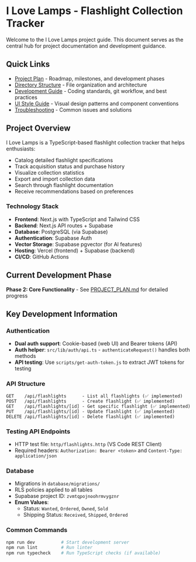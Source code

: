 # I Love Lamps - Flashlight Collection Tracker

Welcome to the I Love Lamps project guide. This document serves as the central hub for project documentation and development guidance.

## Quick Links

- [Project Plan](./PROJECT_PLAN.md) - Roadmap, milestones, and development phases
- [Directory Structure](./DIRECTORY_STRUCTURE.md) - File organization and architecture
- [Development Guide](./DEVELOPMENT_GUIDE.md) - Coding standards, git workflow, and best practices
- [UI Style Guide](./UI_STYLE_GUIDE.md) - Visual design patterns and component conventions
- [Troubleshooting](./TROUBLESHOOTING.md) - Common issues and solutions

## Project Overview

I Love Lamps is a TypeScript-based flashlight collection tracker that helps enthusiasts:

- Catalog detailed flashlight specifications
- Track acquisition status and purchase history
- Visualize collection statistics
- Export and import collection data
- Search through flashlight documentation
- Receive recommendations based on preferences

### Technology Stack

- **Frontend**: Next.js with TypeScript and Tailwind CSS
- **Backend**: Next.js API routes + Supabase
- **Database**: PostgreSQL (via Supabase)
- **Authentication**: Supabase Auth
- **Vector Storage**: Supabase pgvector (for AI features)
- **Hosting**: Vercel (frontend) + Supabase (backend)
- **CI/CD**: GitHub Actions

## Current Development Phase

**Phase 2: Core Functionality** - See [PROJECT_PLAN.md](./PROJECT_PLAN.md) for detailed progress

## Key Development Information

### Authentication
- **Dual auth support**: Cookie-based (web UI) and Bearer tokens (API)
- **Auth helper**: `src/lib/auth/api.ts` - `authenticateRequest()` handles both methods
- **API testing**: Use `scripts/get-auth-token.js` to extract JWT tokens for testing

### API Structure
```
GET    /api/flashlights      - List all flashlights (✅ implemented)
POST   /api/flashlights      - Create flashlight (✅ implemented)
GET    /api/flashlights/[id] - Get specific flashlight (✅ implemented)
PUT    /api/flashlights/[id] - Update flashlight (✅ implemented)
DELETE /api/flashlights/[id] - Delete flashlight (✅ implemented)
```

### Testing API Endpoints
- HTTP test file: `http/flashlights.http` (VS Code REST Client)
- Required headers: `Authorization: Bearer <token>` and `Content-Type: application/json`

### Database
- Migrations in `database/migrations/`
- RLS policies applied to all tables
- Supabase project ID: `zvmtqpojnoohrmvygznr`
- **Enum Values**: 
  - Status: `Wanted`, `Ordered`, `Owned`, `Sold`
  - Shipping Status: `Received`, `Shipped`, `Ordered`

### Common Commands
```bash
npm run dev          # Start development server
npm run lint         # Run linter
npm run typecheck    # Run TypeScript checks (if available)
```

